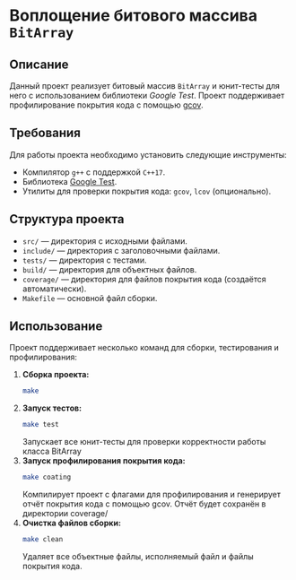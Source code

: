 # Воплощение битового массива `BitArray`

## Описание

Данный проект реализует битовый массив `BitArray` и юнит-тесты для него с использованием библиотеки *Google Test*. Проект поддерживает профилирование покрытия кода с помощью [gcov](https://ru.wikipedia.org/wiki/Gcov).

## Требования

Для работы проекта необходимо установить следующие инструменты:

- Компилятор `g++` с поддержкой `C++17`.
- Библиотека [Google Test](http://code.google.com/p/googletest/).
- Утилиты для проверки покрытия кода: `gcov`, `lcov` (опционально).

## Структура проекта

- `src/` — директория с исходными файлами.
- `include/` — директория с заголовочными файлами.
- `tests/` — директория с тестами.
- `build/` — директория для объектных файлов.
- `coverage/` — директория для файлов покрытия кода (создаётся автоматически).
- `Makefile` — основной файл сборки.
  
## Использование

Проект поддерживает несколько команд для сборки, тестирования и профилирования:
1. **Сборка проекта:**
   ```bash
   make
   ```
2. **Запуск тестов:**
   ```bash
   make test
   ```
   Запускает все юнит-тесты для проверки корректности работы класса BitArray
3. **Запуск профилирования покрытия кода:**
   ```bash
   make coating
   ```
   Компилирует проект с флагами для профилирования и генерирует отчёт покрытия кода с помощью gcov.
   Отчёт будет сохранён в директории coverage/
4. **Очистка файлов сборки:**
   ```bash
   make clean
   ```
   Удаляет все объектные файлы, исполняемый файл и файлы покрытия кода.

